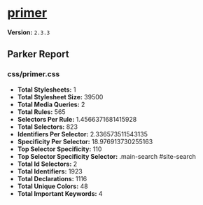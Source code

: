 # [primer]( http://primercss.io )

**Version:** `2.3.3`

## Parker Report

### css/primer.css

- **Total Stylesheets:** 1
- **Total Stylesheet Size:** 39500
- **Total Media Queries:** 2
- **Total Rules:** 565
- **Selectors Per Rule:** 1.4566371681415928
- **Total Selectors:** 823
- **Identifiers Per Selector:** 2.336573511543135
- **Specificity Per Selector:** 18.976913730255163
- **Top Selector Specificity:** 110
- **Top Selector Specificity Selector:** .main-search #site-search
- **Total Id Selectors:** 2
- **Total Identifiers:** 1923
- **Total Declarations:** 1116
- **Total Unique Colors:** 48
- **Total Important Keywords:** 4

